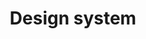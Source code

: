 ---
title: "Design system"
excerpt: "Use the design system to make your website or digital service match with the Civil Service LGBT+ Network brand."

layout: collection--left-nav
loop: design-system
breadcrumbs: false
meta-info: false

permalink: /

redirect_from:
- /design-system/design-system
---